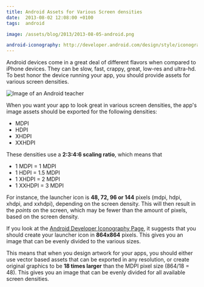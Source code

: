 ```yaml
---
title: Android Assets for Various Screen densities
date:  2013-08-02 12:08:00 +0100
tags:  android

image: /assets/blog/2013/2013-08-05-android.png

android-iconography: http://developer.android.com/design/style/iconography.html
---
```


Android devices come in a great deal of different flavors when compared to iPhone
devices. They can be slow, fast, crappy, great, low-res and ultra-hd. To best honor
the device running your app, you should provide assets for various screen densities.

![Image of an Android teacher]({{page.image}})

When you want your app to look great in various screen densities, the app's image
assets should be exported for the following densities:

* MDPI
* HDPI
* XHDPI
* XXHDPI

These densities use a **2:3:4:6 scaling ratio**, which means that

* 1 MDPI = 1 MDPI
* 1 HDPI = 1.5 MDPI
* 1 XHDPI = 2 MDPI
* 1 XXHDPI = 3 MDPI

For instance, the launcher icon is **48, 72, 96 or 144** pixels (mdpi, hdpi,
xhdpi, and xxhdpi), depending on the screen density. This will then result in
the *points* on the screen, which may be fewer than the amount of pixels, based
on the screen density.

If you look at the [Android Developer Iconography Page]({{page.android-iconography}}),
it suggests that you should create your launcher icon in **864x864** pixels. This
gives you an image that can be evenly divided to the various sizes.

This means that when you design artwork for your apps, you should either use vector
based assets that can be exported in any resolution, or create original graphics
to be **18 times larger** than the MDPI pixel size (864/18 = 48). This gives you
an image that can be evenly divided for all available screen densities.